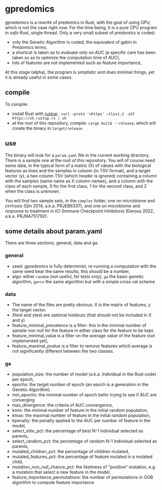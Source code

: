 # gpredomics

gpredomics is a rewrite of predomics in Rust, with the goal of using GPU, which is not the case right now. For the time being, it is a pure CPU program in _safe_ Rust, single thread. Only a very small subset of predomics is coded:

- only the Genetic Algorithm is coded, the equivalent of gabin in Predomics terms,
- a shortcut is taken as to evaluate only on AUC (a specific care has been taken so as to optimize the computation time of AUC),
- lots of features are not implemented such as feature importance,

At this stage (alpha), the program is simplistic and does minimal things, yet it is already useful in some cases.

## compile

To compile:

- install Rust with [rustup](https://rustup.rs) : `curl –proto '=https' –tlsv1.2 -sSf https://sh.rustup.rs | sh`
- at the root of this repository, compile: `cargo build --release`, which will create the binary in `target/release`


## use

The binary will look for a `param.yaml` file in the current working directory. There is a sample one at the root of this repository. You will of course need some data, in the typical form of a matrix (X) of values with the biological features as lines and the samples in column (in TSV format), and a target vector (y), a two column TSV (which header is ignored) containing a column with the samples (same name as X column names), and a column with the class of each sample, 0 for the first class, 1 for the second class, and 2 when the class is unknown.

You will find two sample sets, in the `samples` folder, one on microbiome and cirrhosis (Qin 2014, a.k.a. PRJEB6337), and one on microbiome and response to treatment in ICI (Immune Checkpoint Inhibitors) (Derosa 2022, a.k.a. PRJNA751792).

## some details about param.yaml

There are three sections, general, data and ga.

### general

- seed: gpredomics is fully determinist, re-running a computation with the same seed bear the same results, this should be a number,
- algo: either `random` (not useful, for tests only), `ga` the basic genetic algorithm, `ga+cv` the same algorithm but with a simple cross val scheme

### data

- The name of the files are pretty obvious: X is the matrix of features, y the target vector.
- Xtest and ytest are optional holdouts (that should not be included in X and y)
- feature_minimal_prevalence is a filter: this is the minimal number of sample non null for the feature in either class for the feature to be kept.
- feature_minimal_value is a filter on the average value of the feature (not implemented yet),
- feature_maximal_pvalue is a filter to remove features which average is not significantly different between the two classes.

### ga

- population_size: the number of model (a.k.a. Individual in the Rust code) per epoch,
- epochs: the target number of epoch (an epoch is a generation in the Genetic Algorithm)
- min_epochs: the minimal number of epoch befor trying to see if AUC are converging
- max_divergence: the criteria of AUC convergence,
- kmin: the minimal number of feature in the initial random population,
- kmax: the maximal number of feature in the initial random population,
- kpenalty: the penalty applied to the AUC per number of feature in the model,
- select_elite_pct: the percentage of best N-1 individual selected as parents,
- select_random_pct: the percentage of random N-1 individual selected as parents,
- mutated_children_pct: the percentage of children mutated,
- mutated_features_pct: the percentage of feature mutated in a mutated child,
- mutation_non_null_chance_pct: the likeliness of "positive" mutation, e.g. a mutation that select a new feature in the model.
- feature_importance_permutations: the number of permutations in OOB algorithm to compute feature importance

